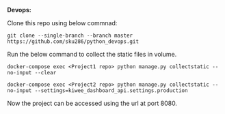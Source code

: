 **Devops:**

Clone this repo using below commnad:

`git clone --single-branch --branch master https://github.com/sku286/python_devops.git`


Run the below command to collect the static files in volume.

`docker-compose exec <Project1 repo> python manage.py collectstatic --no-input --clear`

`docker-compose exec <Project2 repo> python manage.py collectstatic --no-input --settings=kiwee_dashboard_api.settings.production`

Now the project can be accessed using the url at port 8080.




